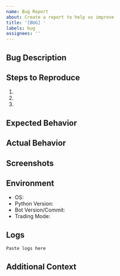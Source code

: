 ```yaml
---
name: Bug Report
about: Create a report to help us improve
title: '[BUG] '
labels: bug
assignees: ''
---
```


## Bug Description
<!-- A clear and concise description of what the bug is -->

## Steps to Reproduce
<!-- Steps to reproduce the behavior -->
1. 
2. 
3. 

## Expected Behavior
<!-- A clear and concise description of what you expected to happen -->

## Actual Behavior
<!-- What actually happened -->

## Screenshots
<!-- If applicable, add screenshots to help explain your problem -->

## Environment
- OS: <!-- e.g. macOS, Windows, Linux -->
- Python Version: <!-- e.g. 3.9.10 -->
- Bot Version/Commit: <!-- e.g. v1.0.0 or commit hash -->
- Trading Mode: <!-- e.g. Paper Trading, Live Trading -->

## Logs
<!-- Please include relevant log output if available -->
```
Paste logs here
```

## Additional Context
<!-- Add any other context about the problem here --> 
